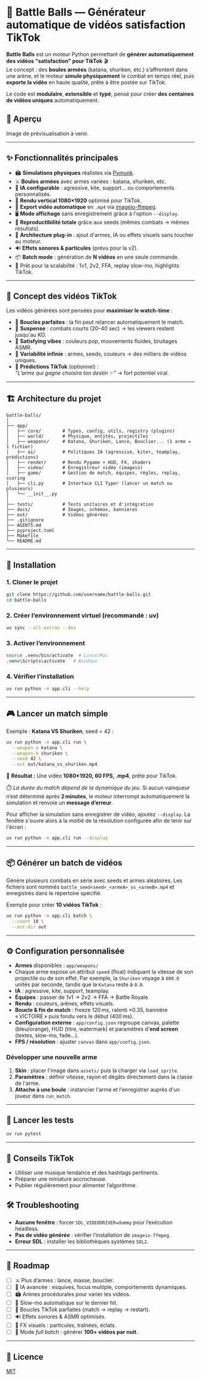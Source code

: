 # 🎥 Battle Balls — Générateur automatique de vidéos satisfaction TikTok


**Battle Balls** est un moteur Python permettant de **générer automatiquement des vidéos "satisfaction" pour TikTok** 🎬  
Le concept : des **boules armées** (katana, shuriken, etc.) s’affrontent dans une arène, et le moteur **simule physiquement** le combat en temps réel, puis **exporte la vidéo** en haute qualité, prête à être postée sur TikTok.

Le code est **modulaire**, **extensible** et **typé**, pensé pour créer **des centaines de vidéos uniques** automatiquement.

## 👀 Aperçu

Image de prévisualisation à venir.

---

## ✨ Fonctionnalités principales

- 🏟 **Simulations physiques** réalistes via [Pymunk](https://www.pymunk.org/).
- ⚔️ **Boules armées** avec armes variées : katana, shuriken, etc.
- 🧠 **IA configurable** : agressive, kite, support… ou comportements personnalisés.
- 🎨 **Rendu vertical 1080×1920** optimisé pour TikTok.
- 🎥 **Export vidéo automatique** en `.mp4` via [imageio-ffmpeg](https://imageio.readthedocs.io/).
- 🖥️ **Mode affichage** sans enregistrement grâce à l'option `--display`.
- 🔄 **Reproductibilité totale** grâce aux seeds (mêmes combats → mêmes résultats).
- 🧩 **Architecture plug-in** : ajout d'armes, IA ou effets visuels sans toucher au moteur.
- 🔊 **Effets sonores & particules** (prévu pour la v2).
- 📦 **Batch mode** : génération de **N vidéos** en une seule commande.
- 🚀 Prêt pour la scalabilité : 1v1, 2v2, FFA, replay slow-mo, highlights TikTok.

---

## 🧠 Concept des vidéos TikTok

Les vidéos générées sont pensées pour **maximiser le watch-time** :

- 🔁 **Boucles parfaites** : la fin peut relancer automatiquement le match.
- 🎯 **Suspense** : combats courts (20–40 sec) → les viewers restent jusqu'au KO.
- 🌈 **Satisfying vibes** : couleurs pop, mouvements fluides, bruitages ASMR.
- 🧩 **Variabilité infinie** : armes, seeds, couleurs → des milliers de vidéos uniques.
- 🔮 **Prédictions TikTok** (optionnel) :  
  *"L’arme qui gagne choisira ton destin ✨"* → fort potentiel viral.

---

## 🏗️ Architecture du projet

```
battle-balls/
│
├── app/
│   ├── core/        # Types, config, utils, registry (plugins)
│   ├── world/       # Physique, entités, projectiles
│   ├── weapons/     # Katana, Shuriken, Lance, Bouclier... (1 arme = 1 fichier)
│   ├── ai/          # Politiques IA (agressive, kiter, teamplay, prédictions)
│   ├── render/      # Rendu Pygame + HUD, FX, shaders
│   ├── video/       # Enregistreur vidéo (imageio)
│   ├── game/        # Gestion de match, équipes, règles, replay, scoring
│   ├── cli.py       # Interface CLI Typer (lancer un match ou plusieurs)
│   └── __init__.py
│
├── tests/           # Tests unitaires et d'intégration
├── docs/            # Images, schémas, bannières
├── out/             # Vidéos générées
├── .gitignore
├── AGENTS.md
├── pyproject.toml
├── Makefile
└── README.md
```

---

## 🚀 Installation

### 1. Cloner le projet

```bash
git clone https://github.com/username/battle-balls.git
cd battle-balls
```

### 2. Créer l’environnement virtuel (recommandé : **uv**)

```bash
uv sync --all-extras --dev
```

### 3. Activer l’environnement

```bash
source .venv/bin/activate  # Linux/Mac
.venv\Scripts\activate   # Windows
```

### 4. Vérifier l’installation

```bash
uv run python -m app.cli --help
```

---

## 🎮 Lancer un match simple

Exemple : **Katana VS Shuriken**, seed = 42 :

```bash
uv run python -m app.cli run \
  --weapon-a katana \
  --weapon-b shuriken \
  --seed 42 \
  --out out/katana_vs_shuriken.mp4
```

📌 **Résultat :**
Une vidéo **1080×1920, 60 FPS, .mp4**, prête pour TikTok.

⏱️ *La durée du match dépend de la dynamique du jeu.*
Si aucun vainqueur n’est déterminé après **2 minutes**, le moteur interrompt
automatiquement la simulation et renvoie un **message d’erreur**.

Pour afficher la simulation sans enregistrer de vidéo, ajoutez `--display`.
La fenêtre s'ouvre alors à la moitié de la résolution configurée afin de tenir sur l'écran :

```bash
uv run python -m app.cli run --display
```

---

## 📦 Générer un batch de vidéos

Génère plusieurs combats en série avec seeds et armes aléatoires. Les fichiers
sont nommés `battle_seed<seed>_<armeA>_vs_<armeB>.mp4` et enregistrés dans le
répertoire spécifié.

Exemple pour créer **10 vidéos TikTok** :

```bash
uv run python -m app.cli batch \
  --count 10 \
  --out-dir out
```

---

## ⚙️ Configuration personnalisée

- **Armes** disponibles : `app/weapons/`
- Chaque arme expose un attribut `speed` (float) indiquant la vitesse de son projectile ou de son effet. Par exemple, la `Shuriken` voyage à `600.0` unités par seconde, tandis que la `Katana` reste à `0.0`.
- **IA** : agressive, kite, support, teamplay.
- **Équipes** : passer de 1v1 → 2v2 → FFA → Battle Royale.
- **Rendu** : couleurs, arènes, effets visuels.
- **Boucle & fin de match** : freeze 120 ms, ralenti ×0.35, bannière « VICTOIRE » puis fondu vers le début (400 ms).
- **Configuration externe** : `app/config.json` regroupe canvas, palette (bleu/orange), HUD (titre, watermark) et paramètres d'**end screen** (textes, slow-mo, fade...).
- **FPS / résolution** : ajuster `canvas` dans `app/config.json`.

### Développer une nouvelle arme

1. **Skin** : placer l'image dans `assets/` puis la charger via `load_sprite`.
2. **Paramètres** : définir vitesse, rayon et dégâts directement dans la classe de l'arme.
3. **Attache à une boule** : instancier l'arme et l'enregistrer auprès d'un joueur dans `run_match`.

---

## 🧪 Lancer les tests

```bash
uv run pytest
```

---

## 📱 Conseils TikTok

- Utiliser une musique tendance et des hashtags pertinents.
- Préparer une miniature accrocheuse.
- Publier régulièrement pour alimenter l’algorithme.

## 🛠️ Troubleshooting

- **Aucune fenêtre** : forcer `SDL_VIDEODRIVER=dummy` pour l’exécution headless.
- **Pas de vidéo générée** : vérifier l’installation de `imageio-ffmpeg`.
- **Erreur SDL** : installer les bibliothèques systèmes `SDL2`.

---

## 📌 Roadmap

- [ ] ⚔️ Plus d’armes : lance, masse, bouclier.
- [ ] 🧠 IA avancée : esquives, focus multiple, comportements dynamiques.
- [ ] 🏟 Arènes procédurales pour varier les vidéos.
- [ ] 🎥 Slow-mo automatique sur le dernier hit.
- [ ] 🔁 Boucles TikTok parfaites (match → replay → restart).
- [ ] 🔊 Effets sonores & ASMR optimisés.
- [ ] 🌈 FX visuels : particules, traînées, éclats.
- [ ] 🤖 Mode *full batch* : générer **100+ vidéos par nuit**.

---

## 📜 Licence

[MIT](LICENSE)
